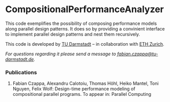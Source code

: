 # CompositionalPerformanceAnalyzer

This code exemplifies the possibility of composing performance models along parallel design patterns.
It does so by providing a convinient interface to implement parallel design patterns and nest them recursively.

This code is developed by [TU Darmstadt](https://www.parallel.informatik.tu-darmstadt.de/) – 
in collaboration with [ETH Zurich](https://spcl.inf.ethz.ch/).

*For questions regarding it please send a message to <fabian.czappa@tu-darmstadt.de>.*

### Publications

1. Fabian Czappa, Alexandru Calotoiu, Thomas Höhl, Heiko Mantel, Toni Nguyen, Felix Wolf: Design-time performance modeling of compositional parallel
programs. To appear in: Parallel Computing

